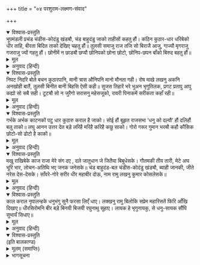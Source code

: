 +++
title = "०४ परशुराम-लक्ष्मण-संवाद"

+++


<details open><summary>विश्वास-प्रस्तुति</summary>
भूपमंडली प्रचंड चंडीस-कोदंडु खंडॺौ,  
चंड बाहुदंडु जाको ताहीसों कहतु हौं।  
कठिन कुठार-धार धरिबेको धीर ताहि,  
बीरता बिदित ताको देखिए चहतु हौं॥  
तुलसी समाजु राज तजि सो बिराजै आजु,  
गाज्यौ मृगराजु गजराजु ज्यों गहतु हौं।  
छोनीमें न छाडॺौ छप्यौ छोनिपको छोना छोटो,  
छोनिप-छपन बाँको बिरुद बहतु हौं॥
</details>

<details><summary>मूल</summary>

भूपमंडली प्रचंड चंडीस-कोदंडु खंडॺौ,  
चंड बाहुदंडु जाको ताहीसों कहतु हौं।  
कठिन कुठार-धार धरिबेको धीर ताहि,  
बीरता बिदित ताको देखिए चहतु हौं॥  
तुलसी समाजु राज तजि सो बिराजै आजु,  
गाज्यौ मृगराजु गजराजु ज्यों गहतु हौं।  
छोनीमें न छाडॺौ छप्यौ छोनिपको छोना छोटो,  
छोनिप-छपन बाँको बिरुद बहतु हौं॥
</details>

<details><summary>अनुवाद (हिन्दी)</summary>

[परशुरामजीने गरजकर कहा—] राजाओंकी मण्डलीमें जिसने शिवजीका प्रचण्ड धनुष तोड़ा है और जिसके भुजदण्ड बड़े प्रचण्ड हैं, मैं उसीसे कहता हूँ—मैं अपने कठिन कुठारकी धारको धारण करनेकी उसकी धीरता और प्रसिद्ध वीरता देखना चाहता हूँ। वह राज-समाजको छोड़कर आज अलग विराजमान हो जाय अर्थात् राज-समाजसे बाहर निकल आवे। जैसे हाथीको सिंह पकड़ता है, वैसे ही मैं उसे पकड़ूँगा। मैंने पृथ्वीपर राजाओंके छिपे हुए छोटे बालकको भी नहीं छोड़ा; मैं राजाओंको मारनेकी उत्कृष्ट कीर्ति धारण किये हुए हूँ॥ १८॥
</details>

<details open><summary>विश्वास-प्रस्तुति</summary>
निपट निदरि बोले बचन कुठारपानि,  
मानी त्रास औनिपनि मानो मौनता गही।  
रोष माखे लखनु अकनि अनखोही बातैं,  
तुलसी बिनीत बानी बिहसि ऐसी कही॥  
सुजस तिहारें भरे भुअन भृगुतिलक,  
प्रगट प्रतापु आपु कह्यो सो सबै सही।  
टूटॺौ सो न जुरैगो सरासनु महेसजूको,  
रावरी पिनाकमें सरीकता कहाँ रही॥
</details>

<details><summary>मूल</summary>

निपट निदरि बोले बचन कुठारपानि,  
मानी त्रास औनिपनि मानो मौनता गही।  
रोष माखे लखनु अकनि अनखोही बातैं,  
तुलसी बिनीत बानी बिहसि ऐसी कही॥  
सुजस तिहारें भरे भुअन भृगुतिलक,  
प्रगट प्रतापु आपु कह्यो सो सबै सही।  
टूटॺौ सो न जुरैगो सरासनु महेसजूको,  
रावरी पिनाकमें सरीकता कहाँ रही॥
</details>

<details><summary>अनुवाद (हिन्दी)</summary>

जब परशुरामजीने अत्यन्त निरादरपूर्ण वचन कहे तब सब राजालोग भयभीत हो ऐसे चुप हो गये, मानो मौन ग्रहण कर लिया हो। किंतु ऐसे अनखावने वचन सुनकर लक्ष्मणजी रोषमें भर गये और हँसकर इस प्रकार नम्र वचन बोले—‘हे भृगुकुलतिलक! तुम्हारे सुयशसे [चौदहों] भुवन भरे हुए हैं। आपने जो अपना प्रसिद्ध प्रताप बखान किया है, सो सब सही है। परंतु शिवजीका जो धनुष टूट गया, वह तो अब जुड़ नहीं सकेगा। इस धनुषमें तो आपका कोई हिस्सा भी नहीं था [जो आप इतना क्रोध करते हैं]’॥ १९॥
</details>

<details open><summary>विश्वास-प्रस्तुति</summary>
गर्भके अर्भक काटनकों पटु धार कुठारु कराल है जाको।  
सोई हौं बूझत राजसभा ‘धनु को दल्यौ’ हौं दलिहौं बलु ताको॥  
लघु आनन उत्तर देत बड़े लरिहै मरिहै करिहै कछु साको।  
गोरो गरूर गुमान भरॺौ कहौ कौसिक छोटो-सो ढोटो है काको॥
</details>

<details><summary>मूल</summary>

गर्भके अर्भक काटनकों पटु धार कुठारु कराल है जाको।  
सोई हौं बूझत राजसभा ‘धनु को दल्यौ’ हौं दलिहौं बलु ताको॥  
लघु आनन उत्तर देत बड़े लरिहै मरिहै करिहै कछु साको।  
गोरो गरूर गुमान भरॺौ कहौ कौसिक छोटो-सो ढोटो है काको॥
</details>

<details><summary>अनुवाद (हिन्दी)</summary>

[तब परशुरामजी बोले—] जिसके भयंकर कुठारकी धार गर्भके बालकोंको भी काटनेमें कुशल है, वही मैं इस राजसभामें पूछता हूँ कि किसने इस धनुषको तोड़ा है? उसके बलको मैं नष्ट करूँगा। छोटे मुँहसे बड़े-बड़े उत्तर देता है। क्या लड़-मरकर कुछ नाम करेगा? हे कौशिक! यह गोरा और घमण्ड-गुमानसे भरा हुआ छोटा-सा लड़का किसका है?॥ २०॥
</details>

<details open><summary>विश्वास-प्रस्तुति</summary>
मखु राखिबेके काज राजा मेरे संग दए ,  
दले जातुधान जे जितैया बिबुधेसके।  
गौतमकी तीय तारी, मेटे अघ भूरि भार,  
लोचन-अतिथि भए जनक जनेसके॥  
चंड बाहुदंड-बल चंडीस-कोदंडु खंडॺौ,  
ब्याही जानकी, जीते नरेस देस-देसके।  
साँवरे-गोरे सरीर धीर महाबीर दोऊ,  
नाम रामु लखनु कुमार कोसलेसके॥
</details>

<details><summary>मूल</summary>

मखु राखिबेके काज राजा मेरे संग दए ,  
दले जातुधान जे जितैया बिबुधेसके।  
गौतमकी तीय तारी, मेटे अघ भूरि भार,  
लोचन-अतिथि भए जनक जनेसके॥  
चंड बाहुदंड-बल चंडीस-कोदंडु खंडॺौ,  
ब्याही जानकी, जीते नरेस देस-देसके।  
साँवरे-गोरे सरीर धीर महाबीर दोऊ,  
नाम रामु लखनु कुमार कोसलेसके॥
</details>

<details><summary>अनुवाद (हिन्दी)</summary>

[तब विश्वामित्रजीने कहा—] मेरे यज्ञकी रक्षाके लिये महाराज दशरथने इन्हें मेरे सङ्ग कर दिया था और इन्होंने ऐसे-ऐसे राक्षसोंका नाश किया है, जो इन्द्रको भी जीतनेवाले थे। गौतमकी स्त्री अहल्याके बड़े भारी पापको नष्ट कर उसे तार दिया है। अब नरनाथ जनकके नेत्रोंके अतिथि हुए हैं। इन्होंने अपने प्रचण्ड भुजदण्डके बलसे शिवजीके धनुषको तोड़ डाला है और देश-देशके राजाओंको जीतकर जानकीजीको विवाह लिया है। इन साँवले और गोरे शरीरवाले बड़े वीर और धीर दोनों बालकोंका नाम राम और लक्ष्मण है। ये कोसलदेशपति महाराज दशरथके राजकुमार हैं॥ २१॥
</details>

<details open><summary>विश्वास-प्रस्तुति</summary>
काल कराल नृपालन्हके धनुभंगु सुनै फरसा लिएँ धाए।  
लक्खनु रामु बिलोकि सप्रेम महारिसतें फिरि आँखि दिखाए॥  
धीरसिरोमनि बीर बड़े बिनयी बिजयी रघुनाथु सुहाए।  
लायक हे भृगुनायकु, से धनु-सायक सौंपि सुभायँ सिधाए॥
</details>

<details><summary>मूल</summary>

काल कराल नृपालन्हके धनुभंगु सुनै फरसा लिएँ धाए।  
लक्खनु रामु बिलोकि सप्रेम महारिसतें फिरि आँखि दिखाए॥  
धीरसिरोमनि बीर बड़े बिनयी बिजयी रघुनाथु सुहाए।  
लायक हे भृगुनायकु, से धनु-सायक सौंपि सुभायँ सिधाए॥
</details>

<details><summary>अनुवाद (हिन्दी)</summary>

धनुष-भङ्ग सुनकर राजाओंके कराल कालरूप श्रीपरशुरामजी अपना कुठार लेकर दौड़े। मोहिनी मूर्ति श्रीरामचन्द्रजी और लक्ष्मणजीको पहले प्रेमपूर्वक देखा, फिर महाक्रोधमें आ आँखें दिखाने लगे। श्रीरामचन्द्रजी स्वभावसे ही धीरशिरोमणि, महावीर, परमविनयी और विजयशील हैं। यद्यपि भृगुनायक परशुरामजी बड़े सुयोग्य वीर थे, तो भी उन्हें अपने धनुष-बाण सौंपकर चले गये॥ २२॥
</details>

<details open><summary>विश्वास-प्रस्तुति</summary>
(इति बालकाण्ड)
</details>

<details><summary>मूलम् (समाप्तिः)</summary>

(इति बालकाण्ड)
</details>

<details><summary>भागसूचना</summary>

अयोध्याकाण्ड
</details>
